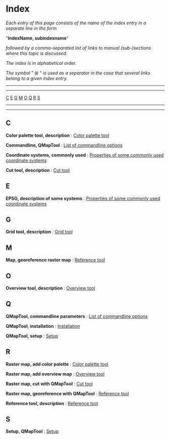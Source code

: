 
# Index

 
_Each entry of this page consists of the name of the index entry in a separate line in the form_

"__**IndexName, subindexname**__"

_followed by a comma-separated list of links to manual (sub-)sections where this topic is discussed._

_The index is in alphabetical order._

_The symbol_ " ⊞ " _is used as a separator in the case that several links belong to a given index entry._

------

------



[C](#c) [E](#e) [G](#g) [M](#m) [O](#o) [Q](#q) [R](#r) [S](#s)

------

------



## C


**Color palette tool, description**
:  [Color palette tool](PaletteTool "Color palette tool")

**Commandline, QMapTool**
:  [List of commandline options](InstallSetup#list-of-commandline-options "List of commandline options")

**Coordinate systems, commonly used**
:  [Properties of some commonly used coordinate systems](EpsgOverview "Properties of some commonly used coordinate systems")

**Cut tool, description**
:  [Cut tool](CutTool "Cut tool")


## E


**EPSG, description of some systems**
:  [Properties of some commonly used coordinate systems](EpsgOverview "Properties of some commonly used coordinate systems")


## G


**Grid tool, description**
:  [Grid tool](GridTool "Grid tool")


## M


**Map, georeference raster map**
:  [Reference tool](ReferenceTool "Reference tool")


## O


**Overview tool, description**
:  [Overview tool](OverviewTool "Overview tool")


## Q


**QMapTool, commandline parameters**
:  [List of commandline options](InstallSetup#list-of-commandline-options "List of commandline options")

**QMapTool, installation**
:  [Installation](InstallSetup#installation "Installation")

**QMapTool, setup**
:  [Setup](InstallSetup#setup "Setup")


## R


**Raster map, add color palette**
:  [Color palette tool](PaletteTool "Color palette tool")

**Raster map, add overview map**
:  [Overview tool](OverviewTool "Overview tool")

**Raster map, cut with QMapTool**
:  [Cut tool](CutTool "Cut tool")

**Raster map, georeference with QMapTool**
:  [Reference tool](ReferenceTool "Reference tool")

**Reference tool, description**
:  [Reference tool](ReferenceTool "Reference tool")


## S


**Setup, QMapTool**
:  [Setup](InstallSetup#setup "Setup")
